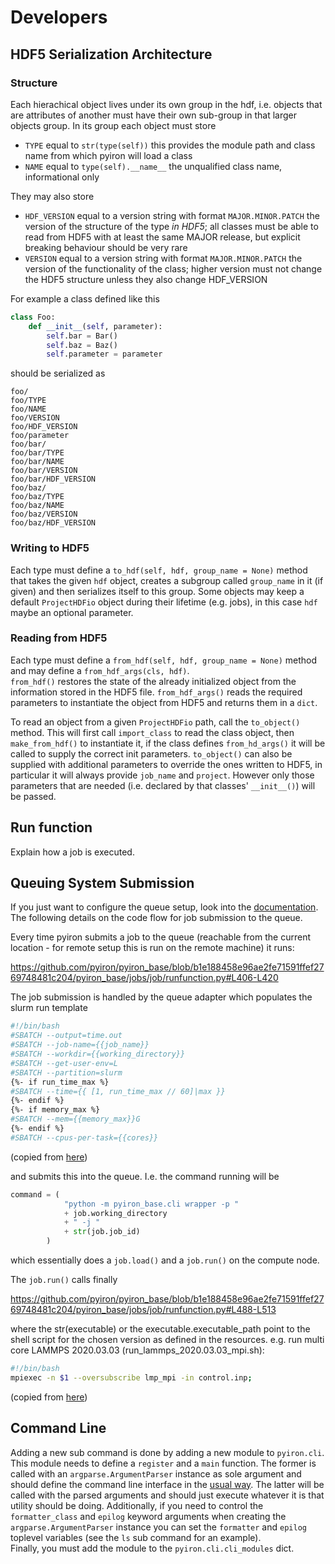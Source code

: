 # Developers

## HDF5 Serialization Architecture

### Structure
Each hierachical object lives under its own group in the hdf, i.e. objects that are attributes of another must have 
their own sub-group in that larger objects group.  In its group each object must store
- `TYPE` equal to `str(type(self))` this provides the module path and class name from which pyiron will load a class
- `NAME` equal to `type(self).__name__` the unqualified class name, informational only

They may also store
- `HDF_VERSION` equal to a version string with format `MAJOR.MINOR.PATCH` the version of the structure of the type *in* 
  *HDF5*; all classes must be able to read from HDF5 with at least the same MAJOR release, but explicit breaking 
  behaviour should be very rare
- `VERSION` equal to a version string with format `MAJOR.MINOR.PATCH` the version of the functionality of the class; 
  higher version must not change the HDF5 structure unless they also change HDF_VERSION

For example a class defined like this
```python
class Foo:
    def __init__(self, parameter):
        self.bar = Bar()
        self.baz = Baz()
        self.parameter = parameter
```
 
should be serialized as
```
foo/
foo/TYPE
foo/NAME
foo/VERSION
foo/HDF_VERSION
foo/parameter
foo/bar/
foo/bar/TYPE
foo/bar/NAME
foo/bar/VERSION
foo/bar/HDF_VERSION
foo/baz/
foo/baz/TYPE
foo/baz/NAME
foo/baz/VERSION
foo/baz/HDF_VERSION
```

### Writing to HDF5
Each type must define a `to_hdf(self, hdf, group_name = None)` method that takes the given `hdf` object, creates a 
subgroup called `group_name` in it (if given) and then serializes itself to this group.  Some objects may keep a default
`ProjectHDFio` object during their lifetime (e.g. jobs), in this case `hdf` maybe an optional parameter.

### Reading from HDF5
Each type must define a `from_hdf(self, hdf, group_name = None)` method and may define a `from_hdf_args(cls, hdf)`.  
`from_hdf()` restores the state of the already initialized object from the information stored in the HDF5 file.
`from_hdf_args()` reads the required parameters to instantiate the object from HDF5 and returns them in a `dict`.

To read an object from a given `ProjectHDFio` path, call the `to_object()` method. This will first call `import_class` 
to read the class object, then `make_from_hdf()` to instantiate it, if the class defines `from_hd_args()` it will be 
called to supply the correct init parameters.  `to_object()` can also be supplied with additional parameters to override 
the ones written to HDF5, in particular it will always provide `job_name` and `project`.  However only those parameters 
that are needed (i.e. declared by that classes' `__init__()`) will be passed.

## Run function 
Explain how a job is executed. 

## Queuing System Submission

If you just want to configure the queue setup, look into the [documentation](https://pyiron.readthedocs.io/en/latest/source/installation.html#hpc-cluster-with-postgresql-database-and-jupyterhub). 
The following details on the code flow for job submission to the queue.

Every time pyiron submits a job to the queue (reachable from the current location - for remote setup this is run on the
remote machine) it runs:

https://github.com/pyiron/pyiron_base/blob/b1e188458e96ae2fe71591ffef2769748481c204/pyiron_base/jobs/job/runfunction.py#L406-L420

The job submission is handled by the queue adapter which populates the slurm run template 

```bash
#!/bin/bash
#SBATCH --output=time.out
#SBATCH --job-name={{job_name}}
#SBATCH --workdir={{working_directory}}
#SBATCH --get-user-env=L
#SBATCH --partition=slurm
{%- if run_time_max %}
#SBATCH --time={{ [1, run_time_max // 60]|max }}
{%- endif %}
{%- if memory_max %}
#SBATCH --mem={{memory_max}}G
{%- endif %}
#SBATCH --cpus-per-task={{cores}}
```
(copied from [here](https://github.com/pyiron/pysqa/tree/main/tests/config/slurm/slurm.sh))

and submits this into the queue. I.e. the command running will be        

```python
command = (
            "python -m pyiron_base.cli wrapper -p "
            + job.working_directory
            + " -j "
            + str(job.job_id)
        )
```
which essentially does a `job.load()` and a `job.run()` on the compute node.

The `job.run()` calls finally

https://github.com/pyiron/pyiron_base/blob/b1e188458e96ae2fe71591ffef2769748481c204/pyiron_base/jobs/job/runfunction.py#L488-L513

where the str(executable) or the executable.executable_path point to the shell script for the chosen version as defined 
in the resources. e.g. run multi core LAMMPS 2020.03.03 (run_lammps_2020.03.03_mpi.sh):

```bash
#!/bin/bash
mpiexec -n $1 --oversubscribe lmp_mpi -in control.inp;
```

(copied from [here](https://github.com/pyiron/pyiron-resources/blob/main/lammps/bin/run_lammps_2020.03.03_mpi.sh))

## Command Line
Adding a new sub command is done by adding a new module to `pyiron.cli`. This module needs to define a `register` and a 
`main` function.  The former is called with an `argparse.ArgumentParser` instance as sole argument and should define the
command line interface in the [usual way](https://docs.python.org/3/library/argparse.html). The latter will be called
with the parsed arguments and should just execute whatever it is that utility should be doing.  Additionally, if you 
need to control the `formatter_class` and `epilog` keyword arguments when creating the `argparse.ArgumentParser`
instance you can set the `formatter` and `epilog` toplevel variables (see the `ls` sub command for an example).  
Finally, you must add the module to the `pyiron.cli.cli_modules` dict.
